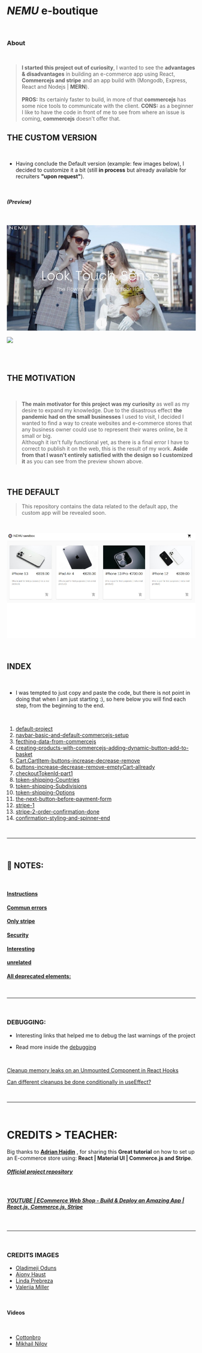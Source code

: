 <!-- # 🍯
API
app prgramming interface
<br>


#### [NOTES : interesting](./src/Interesting.md)

<br>

# CREDITS:

Big thanks to **[Adrian Hajdin](https://github.com/adrianhajdin)** , for sharing this **Great tutorial** on how to set up an E-commerce store using: React | Commerce.js and Stripe.


>**NOTE** THE TEACHER tells that if we are using PROPS too much, the solution for it, is React Context

- But he is not going to use it in this project because we dont have many functions.

- I will create a recap react context soon (based in my school lessons)

- 1. default-project
- 2. navbar-basic-and-default-commercejs-setup
- 3. fecthing-data-from-commercejs
- 4. creating-products-with-commercejs-adding-dynamic-button-add-to-basket
- 5. Cart.CartItem-buttons-increase-decrease-remove
- 6. buttons-increase-decrease-remove-emptyCart-allready
- 7. checkoutTokenId-part1
- 8. token-shipping-Countries
- 9. token-shipping-Subdivisions
- 10. token-shipping-Options
- 11. the-next-button-before-payment-form
- 12. stripe-1
- 13. stripe-2-order-confirmation-done
- 14. confirmation-styling-and-spinner-end/README.md

https://commercejs.com/blog/adding-assets-via-the-chec-api/

-----------------------------------------
All deprecated elements:

https://commercejs.com/docs/api/#versioning

*-----------------------------------------



Oladimeji Odunsi_beauty-woman1.jpeg
Aiony Haust_beauty-woman2.jpeg
pexels-linda-prebreza-286951.jpg
pexels-valeriia-miller-3910071.jpg
pexpexels-Venus-HD-Make-up-and-Perfume-2587363.jpg

-->

<br>

# _NEMU_ e-boutique

<br>

### About

<br>

> **I started this project out of curiosity**, I wanted to see the **advantages & disadvantages** in building an e-commerce app using React, **Commercejs and stripe** and an app build with (Mongodb, Express, React and Nodejs | **MERN**). <br> <br> **PROS:** Its certainly faster to build, in more of that **commercejs** has some nice tools to communicate with the client. **CONS:** as a beginner I like to have the code in front of me to see from where an issue is coming, **commercejs** doesn't offer that.

## THE CUSTOM VERSION

<br>

- Having conclude the Default version (example: few images below), I decided to customize it a bit (still **in process** but already available for recruiters **"upon request"**).

<br>

##### (Preview)

<br>

[<img src="././src/img/NEMU_1.jpg"/>]()

[<img src="././src/img/NEMU-PHONE-ecommerce.gif"/>]()

<br>
<br>

## THE MOTIVATION

<br>

> **The main motivator for this project was my curiosity** as well as my desire to expand my knowledge. Due to the disastrous effect **the pandemic had on the small businesses** I used to visit, I decided I wanted to find a way to create websites and e-commerce stores that any business owner could use to represent their wares online, be it small or big. <br>
> Although it isn't fully functional yet, as there is a final error I have to correct to publish it on the web, this is the result of my work.
> **Aside from that I wasn't entirely satisfied with the design so I customized it** as you can see from the preview shown above.

<br>

## THE DEFAULT

> This repository contains the data related to the default app, the custom app will be revealed soon.

<br>

[<img src="././src/img/nemu_default-design.jpg"/>]()

<br>

## INDEX

<br>

- I was tempted to just copy and paste the code, but there is not point in doing that when I am just starting :), so here below you will find each step, from the beginning to the end.

<br>

1. [default-project](https://github.com/nadiamariduena/e-commerce-react-stripe/tree/default-project)
2. [navbar-basic-and-default-commercejs-setup](https://github.com/nadiamariduena/e-commerce-react-stripe/tree/navbar-basic-and-default-commercejs-setup)
3. [fecthing-data-from-commercejs ](https://github.com/nadiamariduena/e-commerce-react-stripe/tree/fecthing-data-from-commercejs)
4. [creating-products-with-commercejs-adding-dynamic-button-add-to-basket](https://github.com/nadiamariduena/e-commerce-react-stripe/tree/creating-products-with-commercejs-adding-dynamic-button-add-to-basket)
5. [Cart.CartItem-buttons-increase-decrease-remove](https://github.com/nadiamariduena/e-commerce-react-stripe/tree/Cart.CartItem-buttons-increase-decrease-remove)
6. [buttons-increase-decrease-remove-emptyCart-allready](https://github.com/nadiamariduena/e-commerce-react-stripe/tree/buttons-increase-decrease-remove-emptyCart-allready)
7. [checkoutTokenId-part1](https://github.com/nadiamariduena/e-commerce-react-stripe/tree/checkoutTokenId-part1)
8. [token-shipping-Countries](https://github.com/nadiamariduena/e-commerce-react-stripe/tree/token-shipping-Countries)
9. [token-shipping-Subdivisions](https://github.com/nadiamariduena/e-commerce-react-stripe/tree/token-shipping-Subdivisions)
10. [token-shipping-Options](https://github.com/nadiamariduena/e-commerce-react-stripe/tree/token-shipping-Options)
11. [the-next-button-before-payment-form](https://github.com/nadiamariduena/e-commerce-react-stripe/tree/the-next-button-before-payment-form)
12. [stripe-1](https://github.com/nadiamariduena/e-commerce-react-stripe/tree/stripe-1)
13. [stripe-2-order-confirmation-done ](https://github.com/nadiamariduena/e-commerce-react-stripe/tree/stripe-2-order-confirmation-done)
14. [confirmation-styling-and-spinner-end](https://github.com/nadiamariduena/e-commerce-react-stripe/tree/confirmation-styling-and-spinner-end)

<br>
<hr>
<br>

## 📓 NOTES:

<!-- ##### You will not find the .env file with the respective credentials (related to commercejs and stripe) to this repository

- Read more inside the [security](./src/security.md) -->

<br>

#### [Instructions](./src/Instructions.md)

#### [Commun errors](./src/errors.md)

#### [Only stripe](./src/onlyStripe.md)

#### [Security](./src/security.md)

#### [Interesting](./src/Interesting.md)

#### [unrelated](./src/unrelated.md)

#### [All deprecated elements:](https://commercejs.com/docs/api/#versioning)

<br>
<hr>
<br>

### DEBUGGING:

- Interesting links that helped me to debug the last warnings of the project

- Read more inside the [debugging](./src/debugging.md)

<br>

[Cleanup memory leaks on an Unmounted Component in React Hooks](https://stackoverflow.com/questions/59780268/cleanup-memory-leaks-on-an-unmounted-component-in-react-hooks)

[Can different cleanups be done conditionally in useEffect?](https://stackoverflow.com/questions/59890480/can-different-cleanups-be-done-conditionally-in-useeffect)

<br>
<hr>
<br>

# CREDITS > TEACHER:

Big thanks to **[Adrian Hajdin](https://github.com/adrianhajdin)** , for sharing this **Great tutorial** on how to set up an E-commerce store using: **React | Material UI | Commerce.js and Stripe**.

##### [Official project repository](https://github.com/adrianhajdin/project_e_commerce)

<br>

##### [YOUTUBE | ECommerce Web Shop - Build & Deploy an Amazing App | React.js, Commerce.js, Stripe](https://www.youtube.com/watch?v=377AQ0y6LPA&t=10739s)

<br>
<hr>
<br>

### CREDITS IMAGES

- [Oladimeji Oduns](https://unsplash.com/@oladimeg)
- [ Aiony Haust](https://unsplash.com/@aiony)
- [Linda Prebreza](https://www.pexels.com/fr-fr/@linda-prebreza-87411)
- [ Valeriia Miller](https://unsplash.com/@iyamiphotography)

<br>

#### Videos

<br>

- [Cottonbro](https://www.pexels.com/fr-fr/@cottonbro/collections/)
- [Mikhail Nilov](https://www.pexels.com/fr-fr/collections/bastille-day-iqetquk/)
